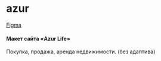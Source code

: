 # azur

[Figma](https://www.figma.com/file/0ejDAaF12SBNofXf7aQr5J/Azur-Life-for-Developer-~11000-12500?type=design&node-id=440-1236&mode=design&t=Olag5I6d7yOY6Xwq-0)

#### Макет сайта «Azur Life»
Покупка, продажа, аренда недвижимости. (без адаптива)

